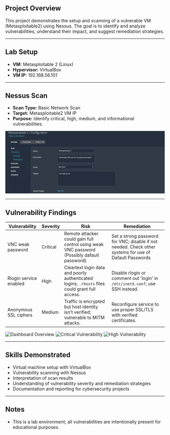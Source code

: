 ## Project Overview
This project demonstrates the setup and scanning of a vulnerable VM (Metasploitable2) using Nessus. The goal is to identify and analyze vulnerabilities, understand their impact, and suggest remediation strategies.

---

## Lab Setup
- **VM:** Metasploitable 2 (Linux)  
- **Hypervisor:** VirtualBox  
- **VM IP:** 192.168.56.101

---

## Nessus Scan
- **Scan Type:** Basic Network Scan  
- **Target:** Metasploitable2 VM IP 
- **Purpose:** Identify critical, high, medium, and informational vulnerabilities.

![Scan Configuration](screenshots/Scan_Config.png)

---

## Vulnerability Findings

| Vulnerability | Severity | Risk | Remediation |
|---------------|---------|------|------------|
| VNC weak password | Critical | Remote attacker could gain full control using weak VNC password (Possibly dafault password) | Set a strong password for VNC; disable if not needed. Check other systems for use of Dafault Passwords|
| Rlogin service enabled | High | Cleartext login data and poorly authenticated logins; `.rhosts` files could grant full access. | Disable rlogin or comment out 'login' in `/etc/inetd.conf`; use SSH instead. |
| Anonymous SSL ciphers | Medium | Traffic is encrypted but host identity isn’t verified; vulnerable to MITM attacks. | Reconfigure service to use proper SSL/TLS with verified certificates. |

![Dashboard Overview](screenshots/dashboard_overview.png)
![Critical Vulnerability](screenshots/critical_vuln.png)
![High Vulnerability](screenshots/high_vuln.png)

---

## Skills Demonstrated
- Virtual machine setup with VirtualBox  
- Vulnerability scanning with Nessus  
- Interpretation of scan results  
- Understanding of vulnerability severity and remediation strategies  
- Documentation and reporting for cybersecurity projects

---

## Notes
- This is a lab environment; all vulnerabilities are intentionally present for educational purposes.
